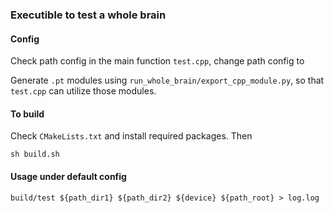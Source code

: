 ### Executible to test a whole brain

#### Config

Check path config in the main function `test.cpp`, change path config to 

Generate `.pt` modules using `run_whole_brain/export_cpp_module.py`, so that `test.cpp` can utilize those modules.

#### To build

Check `CMakeLists.txt` and install required packages. Then
```
sh build.sh
```

#### Usage under default config
```
build/test ${path_dir1} ${path_dir2} ${device} ${path_root} > log.log
```